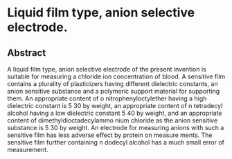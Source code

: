 # Liquid film type, anion selective electrode.

## Abstract
A liquid film type, anion selective electrode of the present invention is suitable for measuring a chloride ion concentration of blood. A sensitive film contains a plurality of plasticizers having different dielectric constants, an anion sensitive substance and a polymeric support material for supporting them. An appropriate content of o nitrophenyloctylether having a high dielectric constant is 5 30 by weight, an appropriate content of n tetradecyl alcohol having a low dielectric constant 5 40 by weight, and an appropriate content of dimethyldioctadecylammo nium chloride as the anion sensitive substance is 5 30 by weight. An electrode for measuring anions with such a sensitive film has less adverse effect by protein on measure ments. The sensitive film further containing n dodecyl alcohol has a much small error of measurement.